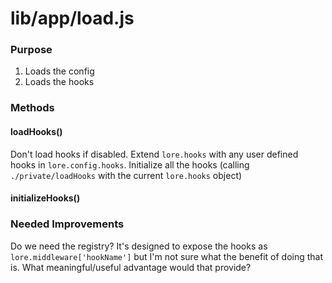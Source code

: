 # lib/app/load.js

### Purpose

1. Loads the config
2. Loads the hooks


### Methods

#### loadHooks()

Don't load hooks if disabled.
Extend `lore.hooks` with any user defined hooks in `lore.config.hooks`.
Initialize all the hooks (calling `./private/loadHooks` with the current `lore.hooks` object)


#### initializeHooks()

### Needed Improvements

Do we need the registry? It's designed to expose the hooks as `lore.middleware['hookName']` but I'm not sure what the
benefit of doing that is.  What meaningful/useful advantage would that provide?
